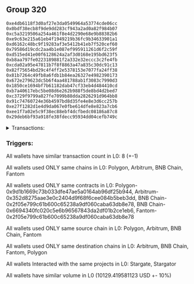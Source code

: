 ## Group 320

```0x63666e3e9f187d6ab9027240b428c2b18444bff8
0xe4db6118f3d0af27e3da0549964a53774cde06cc
0x0bdf38ecb8f9de9dd283cf943a2ad0a82f984b07
0xc5a3219506a254a461f8e4d2290e68e9b88382b6
0xe9c63e215a61eb4f1949219b36fc9b34633901a1
0xd6162c48bc9f19283af3e5412b41eb7f520cef60
0x79586d19cdc2aa4b1e087ef995911261d6f2c59f
0xd515ed41e00f6128624a2af3d0168e195bd623f5
0xb8aa797fe0223189881f2a332e32eccc3c2fe4fb
0xcda02a95e47811b7f8f8863a47a835c30dc91c13
0x82f75654bd29c4f4ff2e5378153e7077fa24ff38
0x81b7264c49fb8a6fdb1b84ea26327e4982390173
0x672e279623dc5b6f4aa481788ab1f3083c7990d3
0x1850ce1694bf7b61182dab47cf33eb4d484410cd
0xb7a40617ebc5be08d6e262b988f5de8bd4d2bed7
0xc3729f9799a827fe7099b88dda2826291d964bb8
0x91c74760724e36b4597bd8d35fe4e8e3d6cc257b
0xe27f1282d1e4d9da067e0fbe614dfe8e823a7cb6
0xee1f7a02e5c9f38ec88ebf4dcfbedc08186a87c8
0x29deb6bf93a918fe38fdecc95934dd04cefb749c
```
<details>
<summary>Transactions:</summary>

Hashes: 

Wallet: 0x63666e3e9f187d6ab9027240b428c2b18444bff8

       Hash: 0x1c627c4c109ca0988b3f04b7262b72c6770919f41a14e0d90200cdd4b6459ca4
         - source chain: Polygon
         - destination chain: Arbitrum
         - project: Stargate
         - contract: 0x9d1b1669c73b033dfe47ae5a0164ab96df25b944
         - value USD: 67.442585331
       Hash: 0xda1fd318cf9657dafa4b2d97a5ab1ab3508b1fa03c3035037b4c99c4f6396a3f
         - source chain: Arbitrum
         - destination chain: BNB Chain
         - project: Stargate
         - contract: 0x352d8275aae3e0c2404d9f68f6cee084b5beb3dd
         - value USD: 26.969568092
       Hash: 0xaf081bea77d686703ba754bf75cdd6faa0524f63ececb63ca80cbc18ad795891
         - source chain: BNB Chain
         - destination chain: Fantom
         - project: Stargator
         - contract: 0x2f05e799c61b600c65238a9df060caba63db8e78
       Hash: 0x354ecd92b2cc5a545224b8efcbca263c0753461bdd977be64361776eadc35d1f
         - source chain: BNB Chain
         - destination chain: Fantom
         - project: Stargate
         - contract: 0x6694340fc020c5e6b96567843da2df01b2ce1eb6
         - value USD: 22.940525745
       Hash: 0x1a9462e882e671160a9db4af060a8abf8cf28b38a08c22fab573d91705e86afe
         - source chain: Fantom
         - destination chain: BNB Chain
         - project: Stargator
         - contract: 0x2f05e799c61b600c65238a9df060caba63db8e78
       Hash: 0x400b3a125cfaef9dcc5db0ce5bf9352850c49069cd4676a0e60c910e2b21a33b
         - source chain: BNB Chain
         - destination chain: Polygon
         - project: Stargator
         - contract: 0x2f05e799c61b600c65238a9df060caba63db8e78
       Hash: 0x63e4e968ac06ac7214756cbe51b1126b7d4e44574f22cba01c6e71134920a20f
         - source chain: BNB Chain
         - destination chain: Polygon
         - project: Stargate
         - contract: 0x6694340fc020c5e6b96567843da2df01b2ce1eb6
         - value USD: 16.770664145
       Hash: 0x5ea50d0785383a64964b34f66873b2d68798a3251c14b045660d03f9d682ff20
         - source chain: Arbitrum
         - destination chain: Polygon
         - project: Stargate
         - contract: 0x352d8275aae3e0c2404d9f68f6cee084b5beb3dd
         - value USD: 9995.29623781
Wallet: 0xe4db6118f3d0af27e3da0549964a53774cde06cc

       Hash:0x44a6251b415cb8d00e6e3895210d011fe1f668a526f87db23a73650cca5a0c3d
         - source chain: Polygon
         - destination chain: Arbitrum
         - project: Stargate
         - contract: 0x9d1b1669c73b033dfe47ae5a0164ab96df25b944
         - value USD: 59.72320129
       Hash:0x02ab214e8a2841dd149de6b2eeda928b8028052a3503003321307e1ea9995c99
         - source chain: Arbitrum
         - destination chain: BNB Chain
         - project: Stargate
         - contract: 0x352d8275aae3e0c2404d9f68f6cee084b5beb3dd
         - value USD: 17.979712061
       Hash:0x5029fe695c6c7d082bf16519a25b71e08af986db2cd63e0c92fa18e693de51e3
         - source chain: BNB Chain
         - destination chain: Fantom
         - project: Stargator
         - contract: 0x2f05e799c61b600c65238a9df060caba63db8e78
       Hash:0x88ecc33c1057eaff2a059f712d871e4c174eda450178a5fba2dc5393e06fa10e
         - source chain: BNB Chain
         - destination chain: Fantom
         - project: Stargate
         - contract: 0x6694340fc020c5e6b96567843da2df01b2ce1eb6
         - value USD: 13.962235666
       Hash:0x1a149c925b7d07dfcedcec711673fe753b9eaf2a7395c40781a254a1df329e99
         - source chain: Fantom
         - destination chain: BNB Chain
         - project: Stargator
         - contract: 0x2f05e799c61b600c65238a9df060caba63db8e78
       Hash:0x2be999fcac62feb67815fe07e3cad70a64531034d94fe1e12b9f81f99d3733da
         - source chain: BNB Chain
         - destination chain: Polygon
         - project: Stargator
         - contract: 0x2f05e799c61b600c65238a9df060caba63db8e78
       Hash:0x673ca28a9a4b945308dcf604bc380cfd5d587be385736bfd03954611be396644
         - source chain: Arbitrum
         - destination chain: Polygon
         - project: Stargate
         - contract: 0x352d8275aae3e0c2404d9f68f6cee084b5beb3dd
         - value USD: 9996.965389944
       Hash:0x53d8d6cd8b98b88760a7e554a149700630c69497aa776d567f98b1d66e4feec3
         - source chain: BNB Chain
         - destination chain: Polygon
         - project: Stargate
         - contract: 0x6694340fc020c5e6b96567843da2df01b2ce1eb6
         - value USD: 9.794547593
Wallet: 0x0bdf38ecb8f9de9dd283cf943a2ad0a82f984b07

       Hash:0xbe5bf0948fd0dd89a2c4258be0cd374278f3ccabb3d4203f41921d46e016378c
         - source chain: Polygon
         - destination chain: Arbitrum
         - project: Stargate
         - contract: 0x9d1b1669c73b033dfe47ae5a0164ab96df25b944
         - value USD: 59.392941677
       Hash:0x955371e5a46ddd6927b161ac2376b43cf8ad253cda661943a1e5097e31654d8a
         - source chain: Arbitrum
         - destination chain: BNB Chain
         - project: Stargate
         - contract: 0x352d8275aae3e0c2404d9f68f6cee084b5beb3dd
         - value USD: 17.979712061
       Hash:0x3b109a49d1e00d7199ec517474d96329406d90c9a90335c067ca6e1226d208ac
         - source chain: BNB Chain
         - destination chain: Fantom
         - project: Stargator
         - contract: 0x2f05e799c61b600c65238a9df060caba63db8e78
       Hash:0x1655c6a046e603e3fb0d8ff3358f6e4b4600c2ce60595d70b00e38cda695126f
         - source chain: BNB Chain
         - destination chain: Fantom
         - project: Stargate
         - contract: 0x6694340fc020c5e6b96567843da2df01b2ce1eb6
         - value USD: 13.962235666
       Hash:0x646872a1f6cb066543afa86093673edebb7b32f38979c69ad9f506c020e1f595
         - source chain: Fantom
         - destination chain: BNB Chain
         - project: Stargator
         - contract: 0x2f05e799c61b600c65238a9df060caba63db8e78
       Hash:0x968b4672cc83e0a2b6d49a06cc5dae0d62e15124a12f9e4381428ff7c53fd66f
         - source chain: BNB Chain
         - destination chain: Polygon
         - project: Stargator
         - contract: 0x2f05e799c61b600c65238a9df060caba63db8e78
       Hash:0x07aa4f4fd9ba72298755cde016173fc964fab85931289a5305ec62b9508f0e8d
         - source chain: BNB Chain
         - destination chain: Polygon
         - project: Stargate
         - contract: 0x6694340fc020c5e6b96567843da2df01b2ce1eb6
         - value USD: 9.794547593
       Hash:0x979afbc646d490676072c28c3d549c914adc7c17897ef4690b93d4ea5eb56852
         - source chain: Arbitrum
         - destination chain: Polygon
         - project: Stargate
         - contract: 0x352d8275aae3e0c2404d9f68f6cee084b5beb3dd
         - value USD: 9997.674264474
Wallet: 0xc5a3219506a254a461f8e4d2290e68e9b88382b6

       Hash:0xe483086f95d5283b9612f447211fb763c70702211481acee208e5f189cebd287
         - source chain: Polygon
         - destination chain: Arbitrum
         - project: Stargate
         - contract: 0x9d1b1669c73b033dfe47ae5a0164ab96df25b944
         - value USD: 65.905107312
       Hash:0xe67ff9534b7f04365fc6133cc826371ea72e8a1b8cf30c75e7ee0191b6a4238f
         - source chain: Arbitrum
         - destination chain: BNB Chain
         - project: Stargate
         - contract: 0x352d8275aae3e0c2404d9f68f6cee084b5beb3dd
         - value USD: 25.9706952
       Hash:0xee8d46705747bae160e5fbad26321f475877d1c488e499a5f3adce9a48fe8c6f
         - source chain: BNB Chain
         - destination chain: Fantom
         - project: Stargator
         - contract: 0x2f05e799c61b600c65238a9df060caba63db8e78
       Hash:0xd131b2180e7262b95aff57f2dc8bf7fda2ca8c48a2ba523d6448fa5b998571b2
         - source chain: BNB Chain
         - destination chain: Fantom
         - project: Stargate
         - contract: 0x6694340fc020c5e6b96567843da2df01b2ce1eb6
         - value USD: 21.942937959
       Hash:0xcc90770a1b3162e36884ec360d14f67454b278fb076662f17c8a0d5c521bf2d3
         - source chain: Fantom
         - destination chain: BNB Chain
         - project: Stargator
         - contract: 0x2f05e799c61b600c65238a9df060caba63db8e78
       Hash:0xbd621f99d5bcaedf737d9fe37c2d897c1fc0b2300cc0a9682614cce9bfc2a47b
         - source chain: BNB Chain
         - destination chain: Polygon
         - project: Stargator
         - contract: 0x2f05e799c61b600c65238a9df060caba63db8e78
       Hash:0xfb1123b910c8f15fcdb32167136de2721b12171f9c8d62ee643d7f23a9f26eb8
         - source chain: BNB Chain
         - destination chain: Polygon
         - project: Stargate
         - contract: 0x6694340fc020c5e6b96567843da2df01b2ce1eb6
         - value USD: 17.770107777
       Hash:0x8c632bc599ab1e046cfe986668a4a6a13ae190ca5a30cb43b35472d107f5250c
         - source chain: Arbitrum
         - destination chain: Polygon
         - project: Stargate
         - contract: 0x352d8275aae3e0c2404d9f68f6cee084b5beb3dd
         - value USD: 9997.250710247
Wallet: 0xe9c63e215a61eb4f1949219b36fc9b34633901a1

       Hash:0x3056c7957336a17dd72b87a8e1b147d754887eb3ef62c4a7b3d3666caca55bb5
         - source chain: Polygon
         - destination chain: Arbitrum
         - project: Stargate
         - contract: 0x9d1b1669c73b033dfe47ae5a0164ab96df25b944
         - value USD: 65.574213442
       Hash:0xf7366fca55e6a197bf3334907aee25798d84f996f9ba82b53b8ec80d7146a2b0
         - source chain: Arbitrum
         - destination chain: BNB Chain
         - project: Stargate
         - contract: 0x352d8275aae3e0c2404d9f68f6cee084b5beb3dd
         - value USD: 22.974076523
       Hash:0x282c239b8b30f9a10d98a2afa0fe6b2903178033bc990f701bbc95e24eb116b5
         - source chain: BNB Chain
         - destination chain: Fantom
         - project: Stargator
         - contract: 0x2f05e799c61b600c65238a9df060caba63db8e78
       Hash:0xf5c345574bf60ffd527f192431eb53d8ac2525b3f7dcf99b2fc7771d6a798f58
         - source chain: BNB Chain
         - destination chain: Fantom
         - project: Stargate
         - contract: 0x6694340fc020c5e6b96567843da2df01b2ce1eb6
         - value USD: 18.950174599
       Hash:0x55d612cc207b2cf6815cb284fdcdf3151dd55a3726f6e03f410491d4a78ccf62
         - source chain: Fantom
         - destination chain: BNB Chain
         - project: Stargator
         - contract: 0x2f05e799c61b600c65238a9df060caba63db8e78
       Hash:0x494b57ea3855a9d736a77c7eccd3edc7c3210012e589f19a5862e0092826f5af
         - source chain: BNB Chain
         - destination chain: Polygon
         - project: Stargator
         - contract: 0x2f05e799c61b600c65238a9df060caba63db8e78
       Hash:0x5610f9069ba022b4a122ac33f5686c3b9c3ea8a078d86f9adca3e6844dbcc45a
         - source chain: BNB Chain
         - destination chain: Polygon
         - project: Stargate
         - contract: 0x6694340fc020c5e6b96567843da2df01b2ce1eb6
         - value USD: 14.781771317
       Hash:0x94e8dee5b7c4b88aa6518f80ed94aed0972ebc26bda8fd5360685d6e9be86d10
         - source chain: Arbitrum
         - destination chain: Polygon
         - project: Stargate
         - contract: 0x352d8275aae3e0c2404d9f68f6cee084b5beb3dd
         - value USD: 9996.12889863
Wallet: 0xd6162c48bc9f19283af3e5412b41eb7f520cef60

       Hash:0xe9a0e10a57a902d4ada08ad9d320e0112de2498b4011a2b4c07fb103b2e70ef9
         - source chain: Polygon
         - destination chain: Arbitrum
         - project: Stargate
         - contract: 0x9d1b1669c73b033dfe47ae5a0164ab96df25b944
         - value USD: 61.71392468
       Hash:0x42eeb3ad9a8b03203a5944c0d4431b26b587c51f7708bab401bfdc2f71953503
         - source chain: Arbitrum
         - destination chain: BNB Chain
         - project: Stargate
         - contract: 0x352d8275aae3e0c2404d9f68f6cee084b5beb3dd
         - value USD: 18.978584954
       Hash:0x6d5f6472acd4e3477bbb0dcdb370d81efaf016b73e16dd612876659242c5a086
         - source chain: BNB Chain
         - destination chain: Fantom
         - project: Stargator
         - contract: 0x2f05e799c61b600c65238a9df060caba63db8e78
       Hash:0xc5dd7c8f162abb8dc6dba75a963db4702c331332b4b1a99ba3df3e52a8de6024
         - source chain: BNB Chain
         - destination chain: Fantom
         - project: Stargate
         - contract: 0x6694340fc020c5e6b96567843da2df01b2ce1eb6
         - value USD: 14.959823453
       Hash:0x081bd83e722784b7d60d0edc790340f1af9bbcd6b0205d9f7fd5cf0316f8cd4e
         - source chain: Fantom
         - destination chain: BNB Chain
         - project: Stargator
         - contract: 0x2f05e799c61b600c65238a9df060caba63db8e78
       Hash:0x32ce9e35cefd275d5b04afd8ff9aed3369fc333658f32880221d5bb262118c6c
         - source chain: BNB Chain
         - destination chain: Polygon
         - project: Stargator
         - contract: 0x2f05e799c61b600c65238a9df060caba63db8e78
       Hash:0xd1861255471fb654cceae9f06d896a39c4a4a5dcffa2fb043a8732581dc52c78
         - source chain: BNB Chain
         - destination chain: Polygon
         - project: Stargate
         - contract: 0x6694340fc020c5e6b96567843da2df01b2ce1eb6
         - value USD: 10.793991225
       Hash:0xa5027a146b9678867f24550a7b90abb38cfc1f911e1100df238d62d73d4c6149
         - source chain: Arbitrum
         - destination chain: Polygon
         - project: Stargate
         - contract: 0x352d8275aae3e0c2404d9f68f6cee084b5beb3dd
         - value USD: 9995.802995495
Wallet: 0x79586d19cdc2aa4b1e087ef995911261d6f2c59f

       Hash:0x7124dbd001682c7018d314f7407ba23dccb4687f05e510412d789cb8822291fc
         - source chain: Polygon
         - destination chain: Arbitrum
         - project: Stargate
         - contract: 0x9d1b1669c73b033dfe47ae5a0164ab96df25b944
         - value USD: 62.739415564
       Hash:0xeaa019c58df168bd3a55fcbb05c496bf9d6a26a72bb53b45ac7ecf458f62c480
         - source chain: Arbitrum
         - destination chain: BNB Chain
         - project: Stargate
         - contract: 0x352d8275aae3e0c2404d9f68f6cee084b5beb3dd
         - value USD: 20.976330738
       Hash:0xcb611e3c3a8fd025ccd2ebebf19a7f6e77de301491afe1d6352092bc649cbf5c
         - source chain: BNB Chain
         - destination chain: Fantom
         - project: Stargator
         - contract: 0x2f05e799c61b600c65238a9df060caba63db8e78
       Hash:0xd2bc9b8dfccbe7806b5ca1d1dad1a6044a62ed4f40c71bc25caee06f18da8936
         - source chain: BNB Chain
         - destination chain: Fantom
         - project: Stargate
         - contract: 0x6694340fc020c5e6b96567843da2df01b2ce1eb6
         - value USD: 16.954999026
       Hash:0x2f09636981ec0af1802983974730f085d695ee7ee3417c4f55e3218eaf6453e5
         - source chain: Fantom
         - destination chain: BNB Chain
         - project: Stargator
         - contract: 0x2f05e799c61b600c65238a9df060caba63db8e78
       Hash:0x0083ec2d024c93e93b326b3bea7403edc9bf28456468b590446394026be9d903
         - source chain: BNB Chain
         - destination chain: Polygon
         - project: Stargator
         - contract: 0x2f05e799c61b600c65238a9df060caba63db8e78
       Hash:0x2140ec2443b06325f58c328c2ba8bb9284b093eb33197555ffe4de90dc3c86cb
         - source chain: BNB Chain
         - destination chain: Polygon
         - project: Stargate
         - contract: 0x6694340fc020c5e6b96567843da2df01b2ce1eb6
         - value USD: 12.792878489
       Hash:0x4ced3439706e6a47b0e7fbed74096b87d43ccf0177161daa5b4748f427fb861c
         - source chain: Arbitrum
         - destination chain: Polygon
         - project: Stargate
         - contract: 0x352d8275aae3e0c2404d9f68f6cee084b5beb3dd
         - value USD: 9995.550681068
Wallet: 0xd515ed41e00f6128624a2af3d0168e195bd623f5

       Hash:0x1d3d153e53efd3faa3e18837d5a055b2ec1a2f057e1c48bbd4f67b9876ba8c33
         - source chain: Polygon
         - destination chain: Arbitrum
         - project: Stargate
         - contract: 0x9d1b1669c73b033dfe47ae5a0164ab96df25b944
         - value USD: 64.592020074
       Hash:0xb5d47160cf44bb24e3867a70865a7f716b22be6341b79b250cf477fc2f7f4cd0
         - source chain: Arbitrum
         - destination chain: BNB Chain
         - project: Stargate
         - contract: 0x352d8275aae3e0c2404d9f68f6cee084b5beb3dd
         - value USD: 22.974076523
       Hash:0x7e06d626751ef1c15d25d7076699f821cbeb7ba7ad1d6af092ee845169e8d22d
         - source chain: BNB Chain
         - destination chain: Fantom
         - project: Stargator
         - contract: 0x2f05e799c61b600c65238a9df060caba63db8e78
       Hash:0x7a4b0efdd8e46ea096be29da2221b52bab23f03a91fd295d5a81158dcc9ec521
         - source chain: BNB Chain
         - destination chain: Fantom
         - project: Stargate
         - contract: 0x6694340fc020c5e6b96567843da2df01b2ce1eb6
         - value USD: 18.950174599
       Hash:0x46553e764e2d2d37200fa90226fcb600b27d407cbb081da8d45e3f3cbcf0ace8
         - source chain: Fantom
         - destination chain: BNB Chain
         - project: Stargator
         - contract: 0x2f05e799c61b600c65238a9df060caba63db8e78
       Hash:0xb025da7a9b2e917d69fe874b04778b1428e44c7d738fe60a31b0932bd154e450
         - source chain: BNB Chain
         - destination chain: Polygon
         - project: Stargator
         - contract: 0x2f05e799c61b600c65238a9df060caba63db8e78
       Hash:0x5806de5edd4a1ec6354b4e803e13373bc118c0170ef1974d483cebd940d7c081
         - source chain: BNB Chain
         - destination chain: Polygon
         - project: Stargate
         - contract: 0x6694340fc020c5e6b96567843da2df01b2ce1eb6
         - value USD: 14.781771317
       Hash:0xb185adc5b3a40c87ebef35e78df9f5d0af295aeadefc8296f0b2f0aa43d377e0
         - source chain: Arbitrum
         - destination chain: Polygon
         - project: Stargate
         - contract: 0x352d8275aae3e0c2404d9f68f6cee084b5beb3dd
         - value USD: 9997.900165598
Wallet: 0xb8aa797fe0223189881f2a332e32eccc3c2fe4fb

       Hash:0x1609f80c591bd9fcbf6775ae6e2bf2f325e98600e453ff06b5cf712dd99303aa
         - source chain: Polygon
         - destination chain: Arbitrum
         - project: Stargate
         - contract: 0x9d1b1669c73b033dfe47ae5a0164ab96df25b944
         - value USD: 64.126881564
       Hash:0x7589b52427a423fd3e71119ee1defcf7565977d2902f4b270039fe1cd7276852
         - source chain: Arbitrum
         - destination chain: BNB Chain
         - project: Stargate
         - contract: 0x352d8275aae3e0c2404d9f68f6cee084b5beb3dd
         - value USD: 22.974076523
       Hash:0x16d8fd71d845aad000a827e150f213619cee4d1685a78356be30a9d3e68aed0d
         - source chain: BNB Chain
         - destination chain: Fantom
         - project: Stargator
         - contract: 0x2f05e799c61b600c65238a9df060caba63db8e78
       Hash:0x3136d6bdd39c2651db522a74bb8e6642c6cbd0efdc8cf7e06a39263eeb13d2bd
         - source chain: BNB Chain
         - destination chain: Fantom
         - project: Stargate
         - contract: 0x6694340fc020c5e6b96567843da2df01b2ce1eb6
         - value USD: 18.950174599
       Hash:0x572c35b05ddc1fb12bac27224c25c7d814c1958d4bb091992a86f90bc904931d
         - source chain: Fantom
         - destination chain: BNB Chain
         - project: Stargator
         - contract: 0x2f05e799c61b600c65238a9df060caba63db8e78
       Hash:0xc36f49a3f3f0d0f89071de3301bab86caf7fca00ff9c3d9224d3f8274624a193
         - source chain: BNB Chain
         - destination chain: Polygon
         - project: Stargator
         - contract: 0x2f05e799c61b600c65238a9df060caba63db8e78
       Hash:0x1ff4d6a8ae980e0be862217cf68aaf3f21b4642d399f2149caf0157537377b1e
         - source chain: BNB Chain
         - destination chain: Polygon
         - project: Stargate
         - contract: 0x6694340fc020c5e6b96567843da2df01b2ce1eb6
         - value USD: 17.780102213
       Hash:0x5343aedc1c194ff597086f115d01ac70df5b933280d59b30f1008e980892a307
         - source chain: Arbitrum
         - destination chain: Polygon
         - project: Stargate
         - contract: 0x352d8275aae3e0c2404d9f68f6cee084b5beb3dd
         - value USD: 9997.900165598
Wallet: 0xcda02a95e47811b7f8f8863a47a835c30dc91c13

       Hash:0xdf415fa5324a91fce5c9edb65b564654c8b7bf493cd9eb480168330847d96c17
         - source chain: Polygon
         - destination chain: Arbitrum
         - project: Stargate
         - contract: 0x9d1b1669c73b033dfe47ae5a0164ab96df25b944
         - value USD: 64.830253498
       Hash:0x0117fb471e963ec58ff243982b9fd4ea5cfe79b39cdda4667c98198758b854a2
         - source chain: Arbitrum
         - destination chain: BNB Chain
         - project: Stargate
         - contract: 0x352d8275aae3e0c2404d9f68f6cee084b5beb3dd
         - value USD: 22.974076523
       Hash:0xb7ca5f37092d9e158a57a3ab3a305f39ab0c0cb2e46a685007416f611f34b3d0
         - source chain: BNB Chain
         - destination chain: Fantom
         - project: Stargator
         - contract: 0x2f05e799c61b600c65238a9df060caba63db8e78
       Hash:0x58236c7d330f28dd778a9b93dd9eab1335d31b42f9ac8dbf4813e0cdca232ac1
         - source chain: BNB Chain
         - destination chain: Fantom
         - project: Stargate
         - contract: 0x6694340fc020c5e6b96567843da2df01b2ce1eb6
         - value USD: 18.950174599
       Hash:0x5fdbbcbe0380c799d575083c392e9d66504a5b0eaac32ca383f72183048a1d4b
         - source chain: Fantom
         - destination chain: BNB Chain
         - project: Stargator
         - contract: 0x2f05e799c61b600c65238a9df060caba63db8e78
       Hash:0x5951fc7bf04e8b6c8b31ccd61bb5c3f750c5988835000f0b15cf87a14dde02e7
         - source chain: BNB Chain
         - destination chain: Polygon
         - project: Stargator
         - contract: 0x2f05e799c61b600c65238a9df060caba63db8e78
       Hash:0x0fbfc96d156d00a7a6768b63fb2deaedf943e79e34993f568a4fb4a93322543e
         - source chain: BNB Chain
         - destination chain: Polygon
         - project: Stargate
         - contract: 0x6694340fc020c5e6b96567843da2df01b2ce1eb6
         - value USD: 14.781771317
       Hash:0xfc981818ffa6ddb9cc11dd3500ac66d2ff1d06a8e224139e7c20c4ad9dbce489
         - source chain: Arbitrum
         - destination chain: Polygon
         - project: Stargate
         - contract: 0x352d8275aae3e0c2404d9f68f6cee084b5beb3dd
         - value USD: 9997.900165598
Wallet: 0x82f75654bd29c4f4ff2e5378153e7077fa24ff38

       Hash:0xcd2330ad5c1b1bd9fd4ffb84f4c6a802ee339d5bdfa39582dffee2f2c87cb9f4
         - source chain: Polygon
         - destination chain: Arbitrum
         - project: Stargate
         - contract: 0x9d1b1669c73b033dfe47ae5a0164ab96df25b944
         - value USD: 65.447491443
       Hash:0x6823f15cb1766f24e2c8f99443ed3009353f7d71bf4137814b16b0f2d08e75a7
         - source chain: Arbitrum
         - destination chain: BNB Chain
         - project: Stargate
         - contract: 0x352d8275aae3e0c2404d9f68f6cee084b5beb3dd
         - value USD: 23.972949415
       Hash:0xcce2bcd12b858d0ab7d8e1e52f66bf0d5b3a927d5950324b10af72c086c6b9d7
         - source chain: BNB Chain
         - destination chain: Fantom
         - project: Stargator
         - contract: 0x2f05e799c61b600c65238a9df060caba63db8e78
       Hash:0xa4bb164bbdb83d3bb690f056bb6439d220992d4c4a0b5384ba598c9314f7e87e
         - source chain: BNB Chain
         - destination chain: Fantom
         - project: Stargate
         - contract: 0x6694340fc020c5e6b96567843da2df01b2ce1eb6
         - value USD: 19.947762386
       Hash:0x88f2a22994ea9de34eaa3b7131e47db090acb15ab135645ea4f418b8079d03f5
         - source chain: Fantom
         - destination chain: BNB Chain
         - project: Stargator
         - contract: 0x2f05e799c61b600c65238a9df060caba63db8e78
       Hash:0xf4507a972d327cdfa0db3439feea850736fb338776a095ec0e06fd62bf654367
         - source chain: BNB Chain
         - destination chain: Polygon
         - project: Stargator
         - contract: 0x2f05e799c61b600c65238a9df060caba63db8e78
       Hash:0x5d3a700f438c47be7e75c399c0459891fea14650ff4e02b759511374b408adb5
         - source chain: BNB Chain
         - destination chain: Polygon
         - project: Stargate
         - contract: 0x6694340fc020c5e6b96567843da2df01b2ce1eb6
         - value USD: 15.781214949
       Hash:0x0a7eecc1e2ea2b22d917632545db5d0f78b862dc9e788fa01bd9d5c73d531907
         - source chain: Arbitrum
         - destination chain: Polygon
         - project: Stargate
         - contract: 0x352d8275aae3e0c2404d9f68f6cee084b5beb3dd
         - value USD: 9997.900165598
Wallet: 0x81b7264c49fb8a6fdb1b84ea26327e4982390173

       Hash:0x19433c1681d6e129084ca388ab3183523c01080306a28bff91646844bf754cf4
         - source chain: Polygon
         - destination chain: Arbitrum
         - project: Stargate
         - contract: 0x9d1b1669c73b033dfe47ae5a0164ab96df25b944
         - value USD: 61.478128907
       Hash:0x60a266a36004ce3397c032ef1ea67941f9a8c1f959f75ceaa3e3cfdf076c5746
         - source chain: Arbitrum
         - destination chain: BNB Chain
         - project: Stargate
         - contract: 0x352d8275aae3e0c2404d9f68f6cee084b5beb3dd
         - value USD: 19.977457846
       Hash:0x503b9e39ca42b7222ff7bd2a28bf52b4383380c39fc0dc3eb281d895005cf0e8
         - source chain: BNB Chain
         - destination chain: Fantom
         - project: Stargator
         - contract: 0x2f05e799c61b600c65238a9df060caba63db8e78
       Hash:0x2f54429c904caf01c1f70bc6c75ada3d5126b23263c31653e39e9ad45c1ede7c
         - source chain: BNB Chain
         - destination chain: Fantom
         - project: Stargate
         - contract: 0x6694340fc020c5e6b96567843da2df01b2ce1eb6
         - value USD: 15.95741024
       Hash:0x7f4d751eca60290701b4ef42eab4b60c78199721ca61914ee8ed6106758bcfbc
         - source chain: Fantom
         - destination chain: BNB Chain
         - project: Stargator
         - contract: 0x2f05e799c61b600c65238a9df060caba63db8e78
       Hash:0x3acf118dcff525967bb0cd084815267c7febe0421d9f0b1e54d8e797f39dc1a7
         - source chain: BNB Chain
         - destination chain: Polygon
         - project: Stargator
         - contract: 0x2f05e799c61b600c65238a9df060caba63db8e78
       Hash:0xbaab7ed05edc351da45411e9a4d35adce35f2d64087f0dece60594b6689692f8
         - source chain: BNB Chain
         - destination chain: Polygon
         - project: Stargate
         - contract: 0x6694340fc020c5e6b96567843da2df01b2ce1eb6
         - value USD: 11.793434857
       Hash:0x1d74a507dc1bc08babe752c58f6a55c9b4b250d7043c65291907e0d0f8721c2a
         - source chain: Arbitrum
         - destination chain: Polygon
         - project: Stargate
         - contract: 0x352d8275aae3e0c2404d9f68f6cee084b5beb3dd
         - value USD: 9997.870191905
Wallet: 0x672e279623dc5b6f4aa481788ab1f3083c7990d3

       Hash:0x580348065d8821f61d4fd9e2b229d91c9261be2fc3052afa1d910853c6ea48a5
         - source chain: Polygon
         - destination chain: Arbitrum
         - project: Stargate
         - contract: 0x9d1b1669c73b033dfe47ae5a0164ab96df25b944
         - value USD: 64.565080416
       Hash:0xe244f539f6d19673d9c949e9a93a0e4f0af99f59787e2116919eb710862df8db
         - source chain: Arbitrum
         - destination chain: BNB Chain
         - project: Stargate
         - contract: 0x352d8275aae3e0c2404d9f68f6cee084b5beb3dd
         - value USD: 22.974076523
       Hash:0xf7e25ba6e249ecbc53f31f117e5db75bdf54991d779b5d87da8b59c5b8129756
         - source chain: BNB Chain
         - destination chain: Fantom
         - project: Stargator
         - contract: 0x2f05e799c61b600c65238a9df060caba63db8e78
       Hash:0x92f28111cf15b89581e5c6475d4d98251a6952571b098b9b81ff7d27ffb28508
         - source chain: BNB Chain
         - destination chain: Fantom
         - project: Stargate
         - contract: 0x6694340fc020c5e6b96567843da2df01b2ce1eb6
         - value USD: 18.950174599
       Hash:0x3127b9ddd8b7af7ff0a82dea8d3ad6c8ae25eaf9d862aa1cea96a935b59fd9d1
         - source chain: Fantom
         - destination chain: BNB Chain
         - project: Stargator
         - contract: 0x2f05e799c61b600c65238a9df060caba63db8e78
       Hash:0x5e4a8b417db61cf72939c66dec0f64265a226cf77f292d39e00e3fee6390a3ed
         - source chain: BNB Chain
         - destination chain: Polygon
         - project: Stargator
         - contract: 0x2f05e799c61b600c65238a9df060caba63db8e78
       Hash:0x7861d34c54c80288b8fcd6c1def2a5b7e697b4c5c8ba7fa8e2399253dad0ebf8
         - source chain: BNB Chain
         - destination chain: Polygon
         - project: Stargate
         - contract: 0x6694340fc020c5e6b96567843da2df01b2ce1eb6
         - value USD: 14.781771317
       Hash:0x6881be9c9a9fd114c7e34ed755287de9d14a718c37a80d3527ab1f078424b42f
         - source chain: Arbitrum
         - destination chain: Polygon
         - project: Stargate
         - contract: 0x352d8275aae3e0c2404d9f68f6cee084b5beb3dd
         - value USD: 9997.468494204
Wallet: 0x1850ce1694bf7b61182dab47cf33eb4d484410cd

       Hash:0xe4cdbedfae89b6a0cda9fd3ad6cf580363a39341281e9a59f07d175dd1c30917
         - source chain: Polygon
         - destination chain: Arbitrum
         - project: Stargate
         - contract: 0x9d1b1669c73b033dfe47ae5a0164ab96df25b944
         - value USD: 63.174823951
       Hash:0x299d21a17b965600c225de0a4b45df8bfeacfab443002a2dfb7cfa35aa8b80b5
         - source chain: Arbitrum
         - destination chain: BNB Chain
         - project: Stargate
         - contract: 0x352d8275aae3e0c2404d9f68f6cee084b5beb3dd
         - value USD: 21.975203631
       Hash:0x1af91252352a25d3ccaf2bbf8d1267204280d198ac417dfb73e1f5f99c57bb37
         - source chain: BNB Chain
         - destination chain: Fantom
         - project: Stargator
         - contract: 0x2f05e799c61b600c65238a9df060caba63db8e78
       Hash:0x10fdcb259c46f72a3f559faa89c9dd9776111559bec9d971632d289f46a925f0
         - source chain: BNB Chain
         - destination chain: Fantom
         - project: Stargate
         - contract: 0x6694340fc020c5e6b96567843da2df01b2ce1eb6
         - value USD: 17.952586812
       Hash:0x7d8873656707a16f21361f0f44dfa795fc5a940e1ab1d3f6d5e6bc4849fb6c4a
         - source chain: Fantom
         - destination chain: BNB Chain
         - project: Stargator
         - contract: 0x2f05e799c61b600c65238a9df060caba63db8e78
       Hash:0xa91950c84ecfa2f39f12aa913ea1149912671d6b3dfe5f2ec8247c288472d409
         - source chain: BNB Chain
         - destination chain: Polygon
         - project: Stargator
         - contract: 0x2f05e799c61b600c65238a9df060caba63db8e78
       Hash:0xed7bd5bccfb3d7604e322db0ed44d5545ec1ceb376d659a68dbdea256a97c76f
         - source chain: BNB Chain
         - destination chain: Polygon
         - project: Stargate
         - contract: 0x6694340fc020c5e6b96567843da2df01b2ce1eb6
         - value USD: 13.782327685
       Hash:0xd93a16febeef1dc99e696e44f12992dcea1669fe942e7513cdd76b4de9d538b0
         - source chain: Arbitrum
         - destination chain: Polygon
         - project: Stargate
         - contract: 0x352d8275aae3e0c2404d9f68f6cee084b5beb3dd
         - value USD: 9997.166494394
Wallet: 0xb7a40617ebc5be08d6e262b988f5de8bd4d2bed7

       Hash:0x4a2c37c8f876b51c3112e2869178a842a1e1902b63d7f141f16ba84f6934336b
         - source chain: Polygon
         - destination chain: Arbitrum
         - project: Stargate
         - contract: 0x9d1b1669c73b033dfe47ae5a0164ab96df25b944
         - value USD: 66.576049856
       Hash:0xda298dd2b9647b50130840572fcfaa968804f177b11be24f8b3bb57ea6257e6b
         - source chain: Arbitrum
         - destination chain: BNB Chain
         - project: Stargate
         - contract: 0x352d8275aae3e0c2404d9f68f6cee084b5beb3dd
         - value USD: 24.971822308
       Hash:0x3a8a24f9079775679361dfa1d7340d970fc54d752485cb72510eba4bed5205cb
         - source chain: BNB Chain
         - destination chain: Fantom
         - project: Stargator
         - contract: 0x2f05e799c61b600c65238a9df060caba63db8e78
       Hash:0xd304cf7341fa7c04a9a6e645c8fdb019096319bf51e02bbb33d98af13f4e0407
         - source chain: BNB Chain
         - destination chain: Fantom
         - project: Stargate
         - contract: 0x6694340fc020c5e6b96567843da2df01b2ce1eb6
         - value USD: 20.945350172
       Hash:0x83a170f7251e608e2c34ee068598d24b3a456420adf5da99617725e84f882645
         - source chain: Fantom
         - destination chain: BNB Chain
         - project: Stargator
         - contract: 0x2f05e799c61b600c65238a9df060caba63db8e78
       Hash:0xc6a338ba36f552d13912eebaf5b25f55cd5ab70407a4ff6379a05ae872645db5
         - source chain: BNB Chain
         - destination chain: Polygon
         - project: Stargator
         - contract: 0x2f05e799c61b600c65238a9df060caba63db8e78
       Hash:0xabf4446519a39a10f937a997daa7b9654877edd8338317bef67502fffdbc22a6
         - source chain: BNB Chain
         - destination chain: Polygon
         - project: Stargate
         - contract: 0x6694340fc020c5e6b96567843da2df01b2ce1eb6
         - value USD: 16.780658581
       Hash:0x2b0fca0ca27028dd569b02873784d24f7586d7d01b5e7bab433fcb4c5a91bb63
         - source chain: Arbitrum
         - destination chain: Polygon
         - project: Stargate
         - contract: 0x352d8275aae3e0c2404d9f68f6cee084b5beb3dd
         - value USD: 9996.727797259
Wallet: 0xc3729f9799a827fe7099b88dda2826291d964bb8

       Hash:0xbbdee0ea535c55478641c3941df2e278074d8241f80eabe738d2239c4a75aba1
         - source chain: Polygon
         - destination chain: Arbitrum
         - project: Stargate
         - contract: 0x9d1b1669c73b033dfe47ae5a0164ab96df25b944
         - value USD: 68.763459113
       Hash:0xcbc553a7345524324ce7fbd6f4e5d70bc4bb27691bb42aed7671ff6acbab2418
         - source chain: Arbitrum
         - destination chain: BNB Chain
         - project: Stargate
         - contract: 0x352d8275aae3e0c2404d9f68f6cee084b5beb3dd
         - value USD: 26.969568092
       Hash:0x21511f8dcca381b6b11cf0c54cc6696fda094989a2c4c5201603017b4055efe4
         - source chain: BNB Chain
         - destination chain: Fantom
         - project: Stargator
         - contract: 0x2f05e799c61b600c65238a9df060caba63db8e78
       Hash:0x94a29b67cbb05b2d9ece8bd2cbfa37d764ec598b740bbb3ac74b288d9928abc3
         - source chain: BNB Chain
         - destination chain: Fantom
         - project: Stargate
         - contract: 0x6694340fc020c5e6b96567843da2df01b2ce1eb6
         - value USD: 22.940525745
       Hash:0x78e6b993bdf21cd7d0a886429d27340039533735fc87b960c89a1657145e8768
         - source chain: Fantom
         - destination chain: BNB Chain
         - project: Stargator
         - contract: 0x2f05e799c61b600c65238a9df060caba63db8e78
       Hash:0xf1e4ede3f558e0310ad498326bb77e60af623bdd4f7b20ef70a48107b16658bc
         - source chain: BNB Chain
         - destination chain: Polygon
         - project: Stargator
         - contract: 0x2f05e799c61b600c65238a9df060caba63db8e78
       Hash:0xdf315484ab4090612005ced6424d6264ce9a548a54bf2c99ab4b881cec1d6476
         - source chain: BNB Chain
         - destination chain: Polygon
         - project: Stargate
         - contract: 0x6694340fc020c5e6b96567843da2df01b2ce1eb6
         - value USD: 18.769551409
       Hash:0x17e7e407f3c55d3c2a431030f080510f0e8ad5f678ad90faba4012872fb8e42a
         - source chain: Arbitrum
         - destination chain: Polygon
         - project: Stargate
         - contract: 0x352d8275aae3e0c2404d9f68f6cee084b5beb3dd
         - value USD: 9996.39219134
Wallet: 0x91c74760724e36b4597bd8d35fe4e8e3d6cc257b

       Hash:0x64b02466cb765959f020b42f1d6b672d9404a2b0b5c6118a1026e7925f4454a1
         - source chain: Polygon
         - destination chain: Arbitrum
         - project: Stargate
         - contract: 0x9d1b1669c73b033dfe47ae5a0164ab96df25b944
         - value USD: 62.477967201
       Hash:0x3eedff331fe2abbd9eb0ac115b027aeec1f19036770b66b014a187eb84ee7c8f
         - source chain: Arbitrum
         - destination chain: BNB Chain
         - project: Stargate
         - contract: 0x352d8275aae3e0c2404d9f68f6cee084b5beb3dd
         - value USD: 20.976330738
       Hash:0xbcf83975fdf1bbb6c29f301e07468a9223c07e6e59342ef8755a9ba31f9d7d15
         - source chain: BNB Chain
         - destination chain: Fantom
         - project: Stargator
         - contract: 0x2f05e799c61b600c65238a9df060caba63db8e78
       Hash:0x019f3a51972e188913ea2c78fddcaf44a79c75906a208b7f54de1b250130498d
         - source chain: BNB Chain
         - destination chain: Fantom
         - project: Stargate
         - contract: 0x6694340fc020c5e6b96567843da2df01b2ce1eb6
         - value USD: 16.954999026
       Hash:0xd2e3b7f8670b1927e83b518add0af531d034a275da6d51fb53be5baab56d8fa7
         - source chain: Fantom
         - destination chain: BNB Chain
         - project: Stargator
         - contract: 0x2f05e799c61b600c65238a9df060caba63db8e78
       Hash:0x256a17e1d4539f930588c5162efb029e0409d59b5f3c2ef94d15f1847bf5e8a1
         - source chain: BNB Chain
         - destination chain: Polygon
         - project: Stargator
         - contract: 0x2f05e799c61b600c65238a9df060caba63db8e78
       Hash:0x27f4c5c7ffbd95dd97e3625220a9bd38ae3028b5ebc6a225f7985e3e619cebf4
         - source chain: BNB Chain
         - destination chain: Polygon
         - project: Stargate
         - contract: 0x6694340fc020c5e6b96567843da2df01b2ce1eb6
         - value USD: 12.792878489
       Hash:0x85769c95d05069058cdbb398c633a98894a3abeeb82dcc0b8ea58f449837f9f9
         - source chain: Arbitrum
         - destination chain: Polygon
         - project: Stargate
         - contract: 0x352d8275aae3e0c2404d9f68f6cee084b5beb3dd
         - value USD: 9996.120737446
Wallet: 0xe27f1282d1e4d9da067e0fbe614dfe8e823a7cb6

       Hash:0x216469aa286a939066406244fdb5d5317e0ccc59c897bdc12415f7af01edd485
         - source chain: Polygon
         - destination chain: Arbitrum
         - project: Stargate
         - contract: 0x9d1b1669c73b033dfe47ae5a0164ab96df25b944
         - value USD: 67.877738009
       Hash:0xb632e19fdd64a3a111003d506d874de049ce6c2f709835dd056d3648b6344a65
         - source chain: Arbitrum
         - destination chain: BNB Chain
         - project: Stargate
         - contract: 0x352d8275aae3e0c2404d9f68f6cee084b5beb3dd
         - value USD: 25.9706952
       Hash:0xdf9e3b993c9b77b9358a79bd80b8f2a97ced5b175337b5a2855a335f6675300a
         - source chain: BNB Chain
         - destination chain: Fantom
         - project: Stargator
         - contract: 0x2f05e799c61b600c65238a9df060caba63db8e78
       Hash:0xc50400c44fc4e3e61b1f1ed6f7a8340a717dae30f18ff1ff9f32a0c2d1b271b6
         - source chain: BNB Chain
         - destination chain: Fantom
         - project: Stargate
         - contract: 0x6694340fc020c5e6b96567843da2df01b2ce1eb6
         - value USD: 21.942937959
       Hash:0x1c6b65015695ba342be6c5c0bcb24d5be0f7a0761cccd33a85bc67ac99d15c01
         - source chain: Fantom
         - destination chain: BNB Chain
         - project: Stargator
         - contract: 0x2f05e799c61b600c65238a9df060caba63db8e78
       Hash:0x20b1a67d75eafe0ab49fba8abdd463ce347f76b616c6c33df1c94cecaa63a4cc
         - source chain: BNB Chain
         - destination chain: Polygon
         - project: Stargator
         - contract: 0x2f05e799c61b600c65238a9df060caba63db8e78
       Hash:0xb54d9956bb331b1f21e8aed126db7d7943201a3bc9be27b2b60ce077e9af8a8e
         - source chain: BNB Chain
         - destination chain: Polygon
         - project: Stargate
         - contract: 0x6694340fc020c5e6b96567843da2df01b2ce1eb6
         - value USD: 17.770107777
       Hash:0xee774e22d642ff136f701ce4d45e3fa2efbb14cde38eb2729eea61bd74173c14
         - source chain: Arbitrum
         - destination chain: Polygon
         - project: Stargate
         - contract: 0x352d8275aae3e0c2404d9f68f6cee084b5beb3dd
         - value USD: 9995.584271171
Wallet: 0xee1f7a02e5c9f38ec88ebf4dcfbedc08186a87c8

       Hash:0xe13c4f14578d6f629608d47c0e14c3300161bf68951e74938eacad76d1fc514b
         - source chain: Polygon
         - destination chain: Arbitrum
         - project: Stargate
         - contract: 0x9d1b1669c73b033dfe47ae5a0164ab96df25b944
         - value USD: 60.152587403
       Hash:0x38187f1565832d127a667a6f7ec632d38bff0ea3f2fde5c41f4f9723ecf83ccc
         - source chain: Arbitrum
         - destination chain: BNB Chain
         - project: Stargate
         - contract: 0x352d8275aae3e0c2404d9f68f6cee084b5beb3dd
         - value USD: 19.977457846
       Hash:0x6b91bd86cf9030a3b7a5f33983019c3e0c4aac9ff3fbf92c8e21763d54a40a5d
         - source chain: BNB Chain
         - destination chain: Fantom
         - project: Stargator
         - contract: 0x2f05e799c61b600c65238a9df060caba63db8e78
       Hash:0xe726eee99f3e28a2b6f8af34aa34773524763688f895926c853c48b55310f691
         - source chain: BNB Chain
         - destination chain: Fantom
         - project: Stargate
         - contract: 0x6694340fc020c5e6b96567843da2df01b2ce1eb6
         - value USD: 15.95741024
       Hash:0xef73483115c879a76e5fa3bd7cbcba462039927e575b2a535fb7fb29a1cef745
         - source chain: Fantom
         - destination chain: BNB Chain
         - project: Stargator
         - contract: 0x2f05e799c61b600c65238a9df060caba63db8e78
       Hash:0x654507b2f0c55932859c2cd54b0255909972ad316b62c04106dbfb2df45ae203
         - source chain: BNB Chain
         - destination chain: Polygon
         - project: Stargator
         - contract: 0x2f05e799c61b600c65238a9df060caba63db8e78
       Hash:0xfe80436be46437adc059fb819fdd86885924ed826a28942654c74287c9b59625
         - source chain: BNB Chain
         - destination chain: Polygon
         - project: Stargate
         - contract: 0x6694340fc020c5e6b96567843da2df01b2ce1eb6
         - value USD: 11.793434857
       Hash:0x6a9871d7b3add9e39adb711ed9661eb8dca6799a5b9d79cad291b6e5df2b404c
         - source chain: Arbitrum
         - destination chain: Polygon
         - project: Stargate
         - contract: 0x352d8275aae3e0c2404d9f68f6cee084b5beb3dd
         - value USD: 9995.347671874
Wallet: 0x29deb6bf93a918fe38fdecc95934dd04cefb749c

       Hash:0x3b829b4897b699d50079ae62f0a78a6e99cd73da62e42c82618450698cdea2b1
         - source chain: Polygon
         - destination chain: Arbitrum
         - project: Stargate
         - contract: 0x9d1b1669c73b033dfe47ae5a0164ab96df25b944
         - value USD: 62.2702561
       Hash:0x6c2e8a5010a6a4b9bc0010c067cdf1f1d5bc30b42fff62c7c092029edd3397c6
         - source chain: Arbitrum
         - destination chain: BNB Chain
         - project: Stargate
         - contract: 0x352d8275aae3e0c2404d9f68f6cee084b5beb3dd
         - value USD: 21.975203631
       Hash:0x1ecd372e3a73b005193ac3742033eea1700e3d3ba721b5c0dd87c2d3b5d469c0
         - source chain: BNB Chain
         - destination chain: Fantom
         - project: Stargator
         - contract: 0x2f05e799c61b600c65238a9df060caba63db8e78
       Hash:0x77ef6910b1faa3ca233f964ee5329c5fba9dd67bcd70fb80c138f9dae97897d0
         - source chain: BNB Chain
         - destination chain: Fantom
         - project: Stargate
         - contract: 0x6694340fc020c5e6b96567843da2df01b2ce1eb6
         - value USD: 17.952586812
       Hash:0x7586f60f301ab84d29cd61cb441b1becd9e1c8c434904efc0f51f43e690e108f
         - source chain: Fantom
         - destination chain: BNB Chain
         - project: Stargator
         - contract: 0x2f05e799c61b600c65238a9df060caba63db8e78
       Hash:0x526c43dded3051de8602657839b8c3ff420a678f7618f76454f3009255331749
         - source chain: BNB Chain
         - destination chain: Polygon
         - project: Stargator
         - contract: 0x2f05e799c61b600c65238a9df060caba63db8e78
       Hash:0xcbe484a60aa32a84ee5a9deffc3465d23801810c5cd4d3f31a3eece7e2d4bed1
         - source chain: BNB Chain
         - destination chain: Polygon
         - project: Stargate
         - contract: 0x6694340fc020c5e6b96567843da2df01b2ce1eb6
         - value USD: 13.782327685
       Hash:0x571676aa76cc8bd9a71d665ac1a81876efa67e5af217fed72a6c463a72cde51a
         - source chain: Arbitrum
         - destination chain: Polygon
         - project: Stargate
         - contract: 0x352d8275aae3e0c2404d9f68f6cee084b5beb3dd
         - value USD: 9995.085281516

</details>


### Triggers: 
All wallets have similar transaction count in L0: 8 (+-1)

All wallets used ONLY same chains in L0: Polygon, Arbitrum, BNB Chain, Fantom

All wallets used ONLY same contracts in L0: Polygon-0x9d1b1669c73b033dfe47ae5a0164ab96df25b944, Arbitrum-0x352d8275aae3e0c2404d9f68f6cee084b5beb3dd, BNB Chain-0x2f05e799c61b600c65238a9df060caba63db8e78, BNB Chain-0x6694340fc020c5e6b96567843da2df01b2ce1eb6, Fantom-0x2f05e799c61b600c65238a9df060caba63db8e78

All wallets used ONLY same source chain in L0: Polygon, Arbitrum, BNB Chain, Fantom

All wallets used ONLY same destination chains in L0: Arbitrum, BNB Chain, Fantom, Polygon

All wallets Interacted with the same projects in L0: Stargate, Stargator

All wallets have similar volume in L0 (10129.419581123 USD +- 10%)

